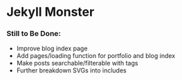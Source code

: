 # Jekyll Monster

### Still to Be Done:
-  Improve blog index page
-  Add pages/loading function for portfolio and blog index
-  Make posts searchable/filterable with tags
-  Further breakdown SVGs into includes
